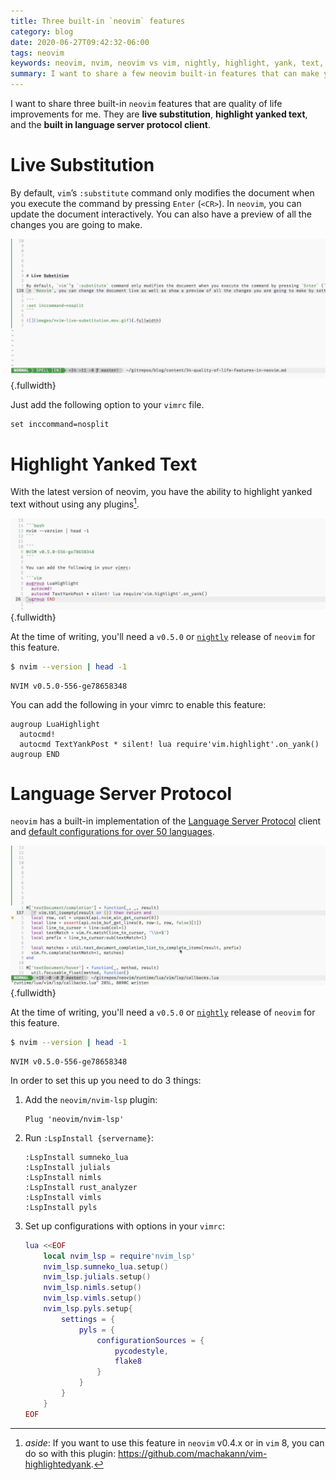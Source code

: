 ```yaml
---
title: Three built-in `neovim` features
category: blog
date: 2020-06-27T09:42:32-06:00
tags: neovim
keywords: neovim, nvim, neovim vs vim, nightly, highlight, yank, text, live, substitution, built-in lsp, language server protocol
summary: I want to share a few neovim built-in features that can make you more productive.
---
```


I want to share three built-in `neovim` features that are quality of life improvements for me.
They are **live substitution**, **highlight yanked text**, and the **built in language server protocol client**.

# Live Substitution

By default, `vim`’s `:substitute` command only modifies the document when you execute the command by pressing `Enter` (`<CR>`).
In `neovim`, you can update the document interactively. You can also have a preview of all the changes you are going to make.

![](images/nvim-live-substitution.mov.gif){.fullwidth}

Just add the following option to your `vimrc` file.

```vim
set inccommand=nosplit
```

# Highlight Yanked Text

With the latest version of neovim, you have the ability to highlight yanked text without using any plugins[^1].

[^1]: _aside_: If you want to use this feature in `neovim` v0.4.x or in `vim` 8, you can do so with this plugin: <https://github.com/machakann/vim-highlightedyank>.

![](images/nvim-highlight-yank.mov.gif){.fullwidth}

At the time of writing, you'll need a `v0.5.0` or [`nightly`](https://github.com/neovim/neovim/releases/tag/nightly) release of `neovim` for this feature.

```bash
$ nvim --version | head -1
```

```
NVIM v0.5.0-556-ge78658348
```

You can add the following in your vimrc to enable this feature:

```vim
augroup LuaHighlight
  autocmd!
  autocmd TextYankPost * silent! lua require'vim.highlight'.on_yank()
augroup END
```

# Language Server Protocol

`neovim` has a built-in implementation of the [Language Server Protocol](https://microsoft.github.io/language-server-protocol/) client and [default configurations for over 50 languages](https://github.com/neovim/nvim-lsp).

![Completion, diagnostics and jump to references in lua.](images/nvim-built-in-lsp.mov.gif){.fullwidth}

At the time of writing, you'll need a `v0.5.0` or [`nightly`](https://github.com/neovim/neovim/releases/tag/nightly) release of `neovim` for this feature.

```bash
$ nvim --version | head -1
```

```
NVIM v0.5.0-556-ge78658348
```

In order to set this up you need to do 3 things:

1) Add the `neovim/nvim-lsp` plugin:

    ```vim
    Plug 'neovim/nvim-lsp'
    ```

2) Run `:LspInstall {servername}`:

    ```vim
    :LspInstall sumneko_lua
    :LspInstall julials
    :LspInstall nimls
    :LspInstall rust_analyzer
    :LspInstall vimls
    :LspInstall pyls
    ```

3) Set up configurations with options in your `vimrc`:

    ```lua
    lua <<EOF
        local nvim_lsp = require'nvim_lsp'
        nvim_lsp.sumneko_lua.setup()
        nvim_lsp.julials.setup()
        nvim_lsp.nimls.setup()
        nvim_lsp.vimls.setup()
        nvim_lsp.pyls.setup{
            settings = {
                pyls = {
                    configurationSources = {
                        pycodestyle,
                        flake8
                    }
                }
            }
        }
    EOF
    ```

